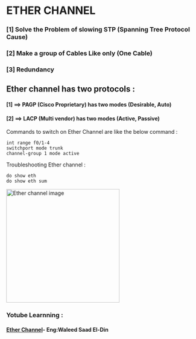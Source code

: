 # ETHER CHANNEL


### [1] Solve the Problem of slowing STP (Spanning Tree Protocol Cause)

### [2] Make a group of Cables  Like only (One Cable)

### [3] Redundancy


## Ether channel has two protocols :
#### [1] ==> PAGP (Cisco Proprietary) has two modes (Desirable, Auto)
#### [2] ==> LACP (Multi vendor) has two modes (Active, Passive)

Commands to switch on Ether Channel are like the below command :

```
int range f0/1-4
switchport mode trunk
channel-group 1 mode active
```

Troubleshooting Ether channel :

```
do show eth
do show eth sum
```

<div>
<img src="https://github.com/Mohamed-Abdelwahed/Networking_Start/assets/86673523/b036b055-4266-4691-b9e2-70c917391ad9" height="300" alt="Ether channel image"/>
</div>




### Yotube Learnning : 

#### [Ether Channel](https://youtu.be/z5qdEtY9paQ?si=lJQ-F5iEz-i_0gA2)- Eng:Waleed Saad El-Din








